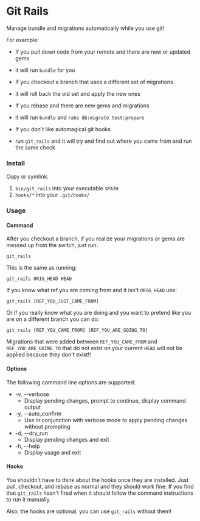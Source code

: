 Git Rails
=========

Manage bundle and migrations automatically while you use git!

For example:

- If you pull down code from your remote and there are new or updated gems
 * it will run `bundle` for you
- If you checkout a branch that uses a different set of migrations
 * it will roll back the old set and apply the new ones
- If you rebase and there are new gems and migrations
 * it will run `bundle` and `rake db:migrate test:prepare`
- If you don't like automagical git hooks
 * run `git_rails` and it will try and find out where you came from and run the same check

### Install

Copy or symlink:

1. `bin/git_rails` into your executable `$PATH`
2. `hooks/*` into your `.git/hooks/`

### Usage

#### Command

After you checkout a branch, if you realize your migrations or gems are messed up from the switch, just run:

`git_rails`

This is the same as running:

`git_rails ORIG_HEAD HEAD`

If you know what ref you are coming from and it isn't `ORIG_HEAD` use:

`git_rails [REF_YOU_JUST_CAME_FROM]`

Or if you really know what you are doing and you want to pretend like you are on a different branch you can do:

`git_rails [REF_YOU_CAME_FROM] [REF_YOU_ARE_GOING_TO]`

Migrations that were added between `REF_YOU_CAME_FROM` and `REF_YOU_ARE_GOING_TO` that do not exist on your current `HEAD` will not be applied because they don't exist!!

#### Options

The following command line options are supported:

* -v, --verbose
  * Display pending changes, prompt to continue, display command output
* -y, --auto_confirm
  * Use in conjunction with verbose mode to apply pending changes without prompting
* -d, --dry_run
  * Display pending changes and exit
* -h, --help
  * Display usage and exit

#### Hooks

You shouldn't have to think about the hooks once they are installed. Just pull, checkout, and rebase as normal and they should work fine. If you find that `git_rails` hasn't fired when it should follow the command instructions to run it manually.

Also, the hooks are optional, you can use `git_rails` without them!
